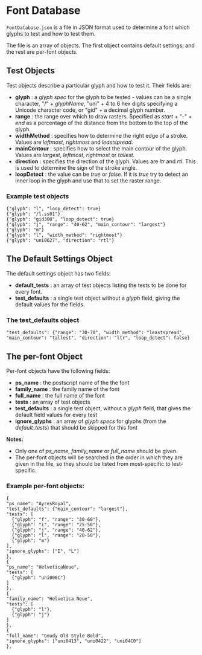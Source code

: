 # Font Database
`FontDatabase.json` is a file in JSON format used to determine a font which glyphs to test and how to test them.

The file is an array of objects. The first object contains default settings, and the rest are per-font objects.

## Test Objects
Test objects describe a particular glyph and how to test it. Their fields are:
* **glyph** : a *glyph spec* for the glyph to be tested - values can be a single character, "/" + *glyphName*, "uni" + 4 to 6 hex digits specifying a Unicode character code, or "gid" + a decimal glyph number.
* **range** : the range over which to draw rasters. Specified as *start* + "-" + *end* as a percentage of the distance from the bottom to the top of the glyph.
* **widthMethod** : specifies how to determine the right edge of a stroke. Values are *leftmost*, *rightmost* and *leastspread*.
* **mainContour** : specifies how to select the main contour of the glyph. Values are *largest*, *leftmost*, *rightmost* or *tallest*.
* **direction** : specifies the direction of the glyph. Values are *ltr* and *rtl*. This is used to determine the sign of the stroke angle.
* **loopDetect** : the value can be *true* or *false*. If it is *true* try to detect an inner loop in the glyph and use that to set the raster range.

### Example test objects
    {"glyph": "l", "loop_detect": true}
    {"glyph": "/l.ss01"}
    {"glyph": "gid300", "loop_detect": true}
    {"glyph": "j", "range": "40-62", "main_contour": "largest"}
    {"glyph": "m"}
    {"glyph": "l", "width_method": "rightmost"}
    {"glyph": "uni0627", "direction": "rtl"}

## The Default Settings Object
The default settings object has two fields:
* **default_tests** : an array of test objects listing the tests to be done for every font.
* **test_defaults** : a single test object without a *glyph* field, giving the default values for the fields.

### The test_defaults object
    "test_defaults": {"range": "30-70", "width_method": "leastspread", "main_contour": "tallest", "direction": "ltr", "loop_detect": false}

## The per-font Object
Per-font objects have the following fields:
* **ps_name** : the postscript name of the the font
* **family_name** : the family name of the font
* **full_name** : the full name of the font
* **tests** : an array of test objects
* **test_defaults** : a single test object, without a *glyph* field, that gives the default field values for every test
* **ignore_glyphs** : an array of *glyph specs* for glyphs (from the *default_tests*) that should be skipped for this font

**Notes:**
* Only one of *ps_name*, *family_name* or *full_name* should be given.
* The per-font objects will be searched in the order in which they are given in the file, so they should be listed from most-specific to lest-specific.
### Example per-font objects:
    {
    "ps_name": "AyresRoyal",
    "test_defaults": {"main_contour": "largest"},
    "tests": [
      {"glyph": "f", "range": "30-60"},
      {"glyph": "i", "range": "25-50"},
      {"glyph": "j", "range": "40-62"},
      {"glyph": "l", "range": "20-50"},
      {"glyph": "m"}
    ],
    "ignore_glyphs": ["I", "L"]
    },
    {
    "ps_name": "HelveticaNeue",
    "tests": [
      {"glyph": "uni006C"}
    ]
    },
    {
    "family_name": "Helvetica Neue",
    "tests": [
      {"glyph": "l"},
      {"glyph": "j"}
    ]
    },
    {
    "full_name": "Goudy Old Style Bold",
    "ignore_glyphs": ["uni0413", "uni0422", "uni04C0"]
    },


